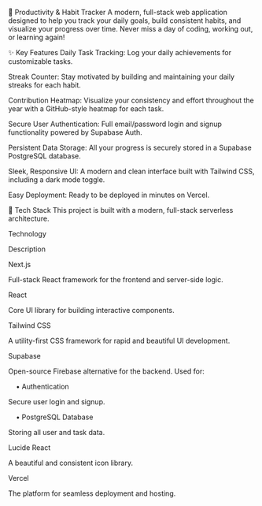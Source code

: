 🎯 Productivity & Habit Tracker
A modern, full-stack web application designed to help you track your daily goals, build consistent habits, and visualize your progress over time. Never miss a day of coding, working out, or learning again!

✨ Key Features
Daily Task Tracking: Log your daily achievements for customizable tasks.

Streak Counter: Stay motivated by building and maintaining your daily streaks for each habit.

Contribution Heatmap: Visualize your consistency and effort throughout the year with a GitHub-style heatmap for each task.

Secure User Authentication: Full email/password login and signup functionality powered by Supabase Auth.

Persistent Data Storage: All your progress is securely stored in a Supabase PostgreSQL database.

Sleek, Responsive UI: A modern and clean interface built with Tailwind CSS, including a dark mode toggle.

Easy Deployment: Ready to be deployed in minutes on Vercel.

🚀 Tech Stack
This project is built with a modern, full-stack serverless architecture.

Technology

Description

Next.js

Full-stack React framework for the frontend and server-side logic.

React

Core UI library for building interactive components.

Tailwind CSS

A utility-first CSS framework for rapid and beautiful UI development.

Supabase

Open-source Firebase alternative for the backend. Used for:

    • Authentication

Secure user login and signup.

    • PostgreSQL Database

Storing all user and task data.

Lucide React

A beautiful and consistent icon library.

Vercel

The platform for seamless deployment and hosting.


